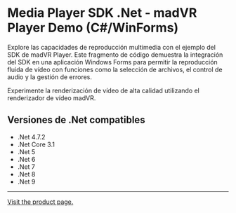 ﻿# Media Player SDK .Net - madVR Player Demo (C#/WinForms)

Explore las capacidades de reproducción multimedia con el ejemplo del SDK de madVR Player. Este fragmento de código demuestra la integración del SDK en una aplicación Windows Forms para permitir la reproducción fluida de vídeo con funciones como la selección de archivos, el control de audio y la gestión de errores.

Experimente la renderización de vídeo de alta calidad utilizando el renderizador de vídeo madVR.

## Versiones de .Net compatibles

* .Net 4.7.2
* .Net Core 3.1
* .Net 5
* .Net 6
* .Net 7
* .Net 8
* .Net 9

---

[Visit the product page.](https://www.visioforge.com/media-player-sdk-net)
